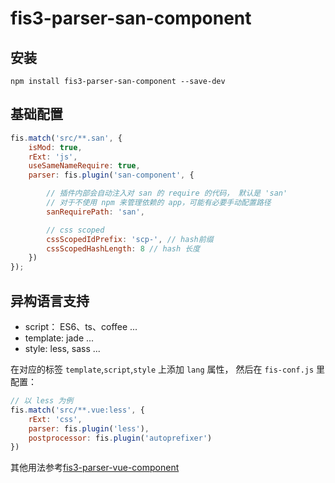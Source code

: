 # fis3-parser-san-component


## 安装

```
npm install fis3-parser-san-component --save-dev
```

## 基础配置

```javascript
fis.match('src/**.san', {
    isMod: true,
    rExt: 'js',
    useSameNameRequire: true,
    parser: fis.plugin('san-component', {

        // 插件内部会自动注入对 san 的 require 的代码， 默认是 'san'
        // 对于不使用 npm 来管理依赖的 app，可能有必要手动配置路径
        sanRequirePath: 'san',

        // css scoped
        cssScopedIdPrefix: 'scp-', // hash前缀
        cssScopedHashLength: 8 // hash 长度
    })
});
```

## 异构语言支持

- script： ES6、ts、coffee ...
- template: jade ...
- style: less, sass ...

在对应的标签 `template`,`script`,`style` 上添加 `lang` 属性， 然后在 `fis-conf.js` 里配置：

```javascript
// 以 less 为例
fis.match('src/**.vue:less', {
    rExt: 'css',
    parser: fis.plugin('less'),
    postprocessor: fis.plugin('autoprefixer')
})
```

其他用法参考[fis3-parser-vue-component](https://github.com/ccqgithub/fis3-parser-vue-component)

